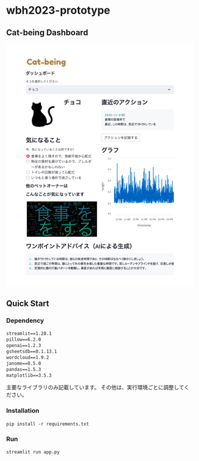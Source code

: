 # wbh2023-prototype

## Cat-being Dashboard

![](./images/product_screenshot.png)

## Quick Start

### Dependency

```
streamlit==1.28.1
pillow==6.2.0
openai==1.2.3
gsheetsdb==0.1.13.1
wordcloud==1.9.2
janome==0.5.0
pandas==1.5.3
matplotlib==3.5.3
```

主要なライブラリのみ記載しています。
その他は、実行環境ごとに調整してください。

### Installation

```
pip install -r requirements.txt
```

### Run

```
streamlit run app.py
```
